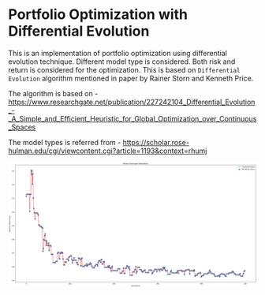 # Portfolio Optimization with Differential Evolution

This is an implementation of portfolio optimization using differential evolution technique. Different model type is considered. Both risk and return is considered for the optimization. This is based on `Differential Evolution` algorithm mentioned in paper by Rainer Storn and Kenneth Price.

The algorithm is based on - https://www.researchgate.net/publication/227242104_Differential_Evolution_-_A_Simple_and_Efficient_Heuristic_for_Global_Optimization_over_Continuous_Spaces

The model types is referred from - https://scholar.rose-hulman.edu/cgi/viewcontent.cgi?article=1193&context=rhumj

<img src="portfolio_optimization_kenneth.png"></img>
